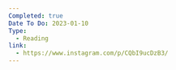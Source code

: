 ```yaml
---
Completed: true
Date To Do: 2023-01-10
Type:
  - Reading
link:
  - https://www.instagram.com/p/CQbI9ucDzB3/
---
```

